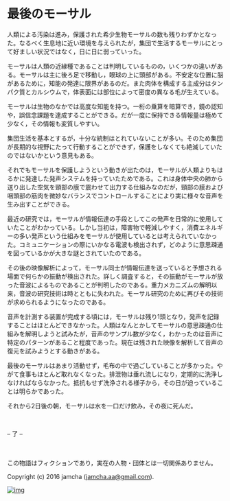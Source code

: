 # 最後のモーサル

人類による汚染は進み，保護された希少生物モーサルの数も残りわずかとなった。なるべく生息地に近い環境を与えられたが，集団で生活するモーサルにとって好ましい状況ではなく，日に日に弱っていった。  

モーサルは人類の近縁種であることは判明しているものの，いくつかの違いがある。モーサルは主に後ろ足で移動し，眼球の上に頭部がある。不安定な位置に脳があるために，知能の発達に限界があるのだ。また肉体を構成する主成分はタンパク質とカルシウムで，体表面には部位によって密度の異なる毛が生えている。  

モーサルは生物のなかでは高度な知能を持つ。一桁の乗算を暗算でき，鏡の認知や，誤信念課題を達成することができる。だが一度に保持できる情報量は極めて少なく，その情報も変質しやすい。  

集団生活を基本とするが，十分な統制はとれていないことが多い。そのため集団が長期的な視野にたって行動することができず，保護をしなくても絶滅していたのではないかという意見もある。  

それでもモーサルを保護しようという動きが出たのは，モーサルが人類よりもはるかに発達した発声システムを持っていたためである。これは身体中央の肺から送り出した空気を頸部の膜で震わせて出力する仕組みなのだが，頸部の膜および咽頭部の筋肉を微妙なバランスでコントロールすることにより実に様々な音声を生み出すことができる。  

最近の研究では，モーサルが情報伝達の手段としてこの発声を日常的に使用していたことがわかっている。しかし当初は，障害物で軽減しやすく，消費エネルギーの多い発声という仕組みをモーサルが使用しているとは考えられていなかった。コミュニケーションの際にいかなる電波も検出されず，どのように意思疎通を図っているかが大きな謎とされていたのである。  

その後の映像解析によって，モーサル同士が情報伝達を送っていると予想される場面で何らかの振動が検出された。詳しく調査すると，その振動がモーサルが放った音波によるものであることが判明したのである。重力メカニズムの解明以来，音波の研究技術は時とともに失われた。モーサル研究のために再びその技術が求められるようになったのである。  

音声を計測する装置が完成する頃には，モーサルは残り1頭となり，発声を記録することはほとんどできなかった。人類はなんとかしてモーサルの意思疎通の仕組みを解明しようと試みたが，音声のサンプル数が少なく，わかったのは音声に特定のパターンがあること程度であった。現在は残された映像を解析して音声の復元を試みようとする動きがある。  

最後のモーサルはあまり活動せず，毛布の中で過ごしていることが多かった。やがて食事もほとんど取れなくなった。排泄物は垂れ流しになり，定期的に洗浄しなければならなかった。抵抗もせず洗浄される様子から，その日が迫っていることは明らかであった。  

それから2日後の朝，モーサルは水を一口だけ飲み，その夜に死んだ。  

<br>  

&#x2013; 了 &#x2013;  

<br>  
<br>  
この物語はフィクションであり，実在の人物・団体とは一切関係ありません。  

Copyright (c) 2016 jamcha (jamcha.aa@gmail.com).  

[![img](http://i.creativecommons.org/l/by-nc-sa/4.0/88x31.png)](http://creativecommons.org/licenses/by-nc-sa/4.0/deed)